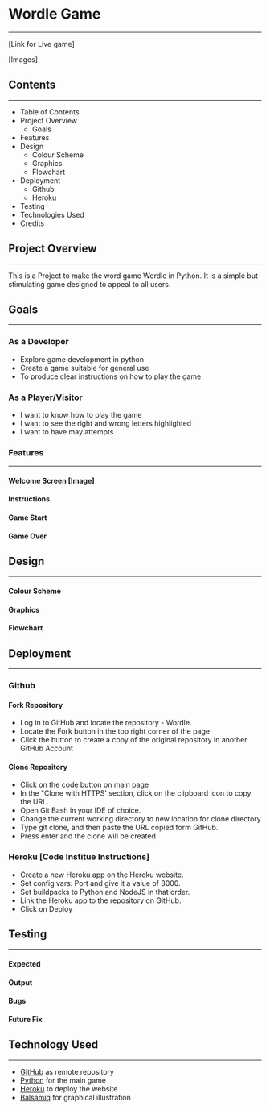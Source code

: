 # Wordle Game
***

[Link for Live game]

[Images]

## Contents
***
 * Table of Contents
 * Project Overview
    * Goals
 * Features
 * Design
    * Colour Scheme
    * Graphics
    * Flowchart
 * Deployment
    * Github
    * Heroku
 * Testing
 * Technologies Used
 * Credits 

## Project Overview
 ***
 This is a Project to make the word game Wordle in Python. It is a simple but stimulating game designed to appeal to all users.

## Goals
 ***
 ### As a Developer
 * Explore game development in python
 * Create a game suitable for general use
 * To produce clear instructions on how to play the game

 ### As a Player/Visitor
 * I want to know how to play the game
 * I want to see the right and wrong letters highlighted
 * I want to have may attempts

### Features
***
#### Welcome Screen [Image]

#### Instructions

#### Game Start

#### Game Over


## Design
***
#### Colour Scheme

#### Graphics

#### Flowchart

## Deployment
***

### Github
#### Fork Repository
* Log in to GitHub and locate the repository - Wordle.
* Locate the Fork button in the top right corner of the page
* Click the button to create a copy of the original repository in another GitHub Account

#### Clone Repository
* Click on the code button on main page
* In the "Clone with HTTPS' section, click on the clipboard icon to copy the URL.
* Open Git Bash in your IDE of choice.
* Change the current working directory to new location for clone directory
* Type git clone, and then paste the URL copied form GitHub.
* Press enter and the clone will be created

### Heroku [Code Institue Instructions]
 * Create a new Heroku app on the Heroku website.
 * Set config vars: Port and give it a value of 8000.
 * Set buildpacks to Python and NodeJS in that order.
 * Link the Heroku app to the repository on GitHub.
 * Click on Deploy


## Testing
***

#### Expected

#### Output

#### Bugs

#### Future Fix

## Technology Used
***
* [GitHub]() as remote repository
* [Python]() for the main game 
* [Heroku]() to deploy the website
* [Balsamiq]() for graphical illustration

